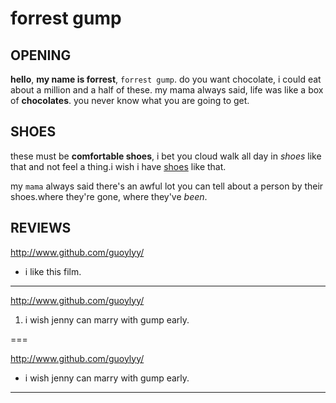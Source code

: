 # forrest gump


## OPENING

**hello**, **my name is forrest**, `forrest gump`. do you want chocolate, i could eat about a million and a half of these. my mama always said, life was like a box of __chocolates__. you never know what you are going to get.

## SHOES

these must be  **comfortable shoes**, i bet you cloud walk all day in _shoes_ like that and not feel a thing.i wish i have [shoes](http://www.taobao.com/) like that. 
	
my `mama` always said there's an awful lot you can tell about a person by their shoes.where they're gone, where they've *been*.

## REVIEWS

<http://www.github.com/guoylyy/>

* i like this film.

---
<http://www.github.com/guoylyy/>

1. i wish jenny can marry with gump early.

===

<http://www.github.com/guoylyy/>

+ i wish jenny can marry with gump early.

* * *




